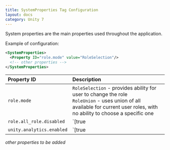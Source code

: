 ```yaml
---
title: SystemProperties Tag Configuration
layout: docs
category: Unity 7
---
```

System properties are the main properties used throughout the application.

Example of configuration:

```xml
<SystemProperties>
  <Property ID="role.mode" value="RoleSelection"/>
  <!-- other properties -->
</SystemProperties>
```

| Property ID | Description |
|:--------------|:------------|
|`role.mode` | `RoleSelection` - provides ability for user to change the role <br/>`RoleUnion` - uses union of all available for current user roles, with no ability to choose a specific one |
|`role.all_role.disabled`| `[true|false]` Disables `All` role for user when equals `true`. Default value: `false` |
|`unity.analytics.enabled`| `[true|false]` Enables Unity Analytics button when equals `true`. Default value: `false` |

*other properties to be added*

